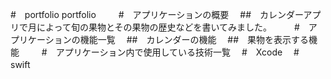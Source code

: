 #　portfolio
portfolio
 　
 　#　アプリケーションの概要
 　##　カレンダーアプリで月によって旬の果物とその果物の歴史などを書いてみました。
 　
 　#　アプリケーションの機能一覧
 　##　カレンダーの機能
 　##　果物を表示する機能
 　
 　#　アプリケーション内で使用している技術一覧
 　#　Xcode
 　#　swift
 　
